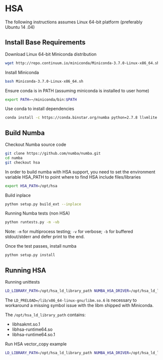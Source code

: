 HSA
===

The following instructions assumes Linux 64-bit platform (preferably Ubuntu 14
.04)

Install Base Requirements
--------------------------

Download Linux 64-bit Miniconda distribution

```bash
wget http://repo.continuum.io/miniconda/Miniconda-3.7.0-Linux-x86_64.sh
```

Install Miniconda

```bash
bash Miniconda-3.7.0-Linux-x86_64.sh
```

Ensure conda is in PATH (assuming miniconda is installed to user home)
```bash
export PATH=~/miniconda/bin:$PATH
```

Use conda to install dependencies

```bash
conda install -c https://conda.binstar.org/numba python=2.7.8 llvmlite numpy
```

Build Numba
-----------

Checkout Numba source code

```bash
git clone https://github.com/numba/numba.git
cd numba
git checkout hsa
```

In order to build numba with HSA support, you need to set the environment variable
HSA_PATH to point where to find HSA include files/libraries
```bash
export HSA_PATH=/opt/hsa
```

Build inplace
```bash
python setup.py build_ext --inplace
```

Running Numba tests (non HSA)

```bash
python runtests.py -m -vb
```

Note: `-m` for multiprocess testing; `-v` for verbose; `-b` for buffered
stdout/stderr and defer print to the end.

Once the test passes, install numba

```bash
python setup.py install
```

Running HSA
-----------

Running unittests

```bash
LD_LIBRARY_PATH=/opt/hsa_ld_library_path NUMBA_HSA_DRIVER=/opt/hsa_ld_library_path/libhsa-runtime64.so LD_PRELOAD=/lib/x86_64-linux-gnu/libm.so.6 python -m numba.hsa.tests.hsadrv.runtests
```

The `LD_PRELOAD=/lib/x86_64-linux-gnu/libm.so.6` is necessary to workaround a
missing symbol issue with the libm shipped with Miniconda.

The `/opt/hsa_ld_library_path` contains:

- libhsakmt.so.1
- libhsa-runtime64.so
- libhsa-runtime64.so.1

Run HSA vector_copy example

```bash
LD_LIBRARY_PATH=/opt/hsa_ld_library_path NUMBA_HSA_DRIVER=/opt/hsa_ld_library_path/libhsa-runtime64.so LD_PRELOAD=/lib/x86_64-linux-gnu/libm.so.6 python examples/hsa/vector_copy.py
```


